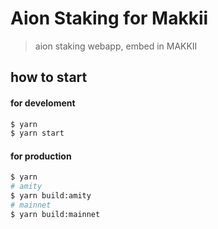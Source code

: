 # Aion Staking for Makkii
> aion staking webapp, embed in MAKKII 
## how to start

#### for develoment
```bash
$ yarn
$ yarn start
```

#### for production
```bash
$ yarn
# amity
$ yarn build:amity
# mainnet
$ yarn build:mainnet
```